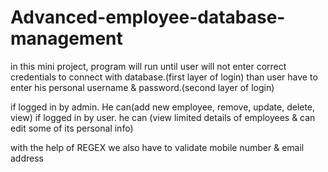 # Advanced-employee-database-management
in this mini project, program will run until user will not enter correct credentials to connect with database.(first layer of login)
than user have to enter his personal username & password.(second layer of login)

if logged in by admin. He can(add new employee, remove, update, delete, view)
if logged in by user. he can (view limited details of employees & can edit some of its personal info)

with the help of REGEX we also have to validate mobile number & email address
